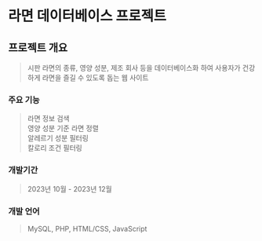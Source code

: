# 라면 데이터베이스 프로젝트

## 프로젝트 개요
> 시판 라면의 종류, 영양 성분, 제조 회사 등을 데이터베이스화 하여 사용자가 건강하게 라면을 즐길 수 있도록 돕는 웹 사이트

### 주요 기능
> 라면 정보 검색<br>
영양 성분 기준 라면 정렬<br>
알레르기 성분 필터링<br>
칼로리 조건 필터링<br>

### 개발기간 
> 2023년 10월 - 2023년 12월

### 개발 언어
> MySQL, PHP, HTML/CSS, JavaScript
